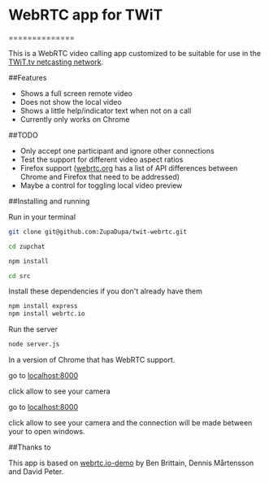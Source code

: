 # WebRTC app for TWiT
==============

This is a WebRTC video calling app customized to be suitable for use in the [TWiT.tv netcasting network](http://twit.tv/).

##Features

* Shows a full screen remote video
* Does not show the local video
* Shows a little help/indicator text when not on a call
* Currently only works on Chrome

##TODO

* Only accept one participant and ignore other connections
* Test the support for different video aspect ratios
* Firefox support ([webrtc.org](http://www.webrtc.org/interop) has a list of API differences between Chrome and Firefox that need to be addressed)
* Maybe a control for toggling local video preview

##Installing and running

Run in your terminal

```bash 
git clone git@github.com:ZupaDupa/twit-webrtc.git
```

```bash 
cd zupchat
```

```bash 
npm install
```

```bash 
cd src
```

Install these dependencies if you don't already have them
```bash 
npm install express
npm install webrtc.io
```

Run the server
```bash 
node server.js
```


In a version of Chrome that has WebRTC support.

go to [localhost:8000](http://localhost:8000)

click allow to see your camera

go to [localhost:8000](http://localhost:8000)

click allow to see your camera and the connection will be made between your to open windows.


##Thanks to

This app is based on [webrtc.io-demo](https://github.com/webRTC/webrtc.io-demo) by Ben Brittain, Dennis Mårtensson and David Peter.
